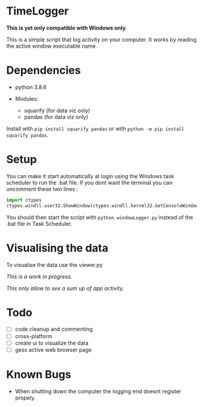 # TimeLogger
**This is yet only compatible with Windows only.**

This is a simple script that log activity on your computer. It works by reading the active window executable name.

# Dependencies

* python 3.8.6

* Modules:
   * squarify (for data viz only)
   * pandas (for data viz only)


Install with ```pip install squarify pandas``` or with ```python -m pip install squarify pandas```.

# Setup

You can make it start automatically at login using the Windows task scheduler to run the .bat file. 
If you dont want the terminal you can uncomment these two lines :
```python
import ctypes
ctypes.windll.user32.ShowWindow(ctypes.windll.kernel32.GetConsoleWindow(), 0)
```
You should then start the script with ```python windowLogger.py``` instead of the .bat file in Task Scheduler.

# Visualising the data

To visualise the data use the viewer.py 

_This is a work in progress._

_This only allow to see a sum up of app activity._

# Todo

 - [ ] code cleanup and commenting
 - [ ] cross-platform
 - [ ] create ui to visualize the data
 - [ ] gess active web browser page

# Known Bugs

* When shutting down the computer the logging end doesnt register propely.
